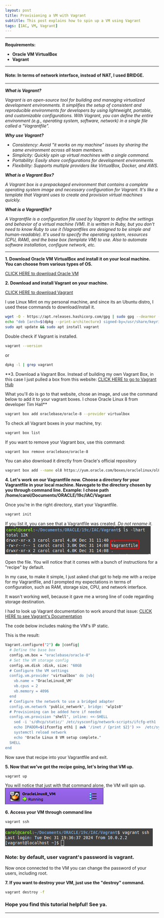 ```yaml
---
layout: post
title: Provisioning a VM with Vagrant
subtitle: This post explains how to spin up a VM using Vagrant
tags: [IAC, VM, Vagrant]
---
```


---

**Requirements:**
- **Oracle VM VirtualBox**
- **Vagrant** 

---

#### Note: In terms of network interface, instead of NAT, I used BRIDGE.

---

***What is Vagrant?***

*Vagrant is an open-source tool for building and managing virtualized development environments. It simplifies the setup of consistent and reproducible environments for developers by using lightweight, portable, and customizable configurations. With Vagrant, you can define the entire environment (e.g., operating system, software, network) in a single file called a "Vagrantfile".*

***Why use Vagrant?***

- *Consistency*: *Avoid "it works on my machine" issues by sharing the same environment across all team members.*
- *Simplicity: Quickly spin up virtual machines with a single command.*
- *Portability: Easily share configurations for development environments.*
- *Flexibility: Supports multiple providers like VirtualBox, Docker, and AWS.*

***What is a Vagrant Box?***

*A Vagrant box is a prepackaged environment that contains a complete operating system image and necessary configuration for Vagrant. It's like a template that Vagrant uses to create and provision virtual machines quickly.*

***What is a Vagrantfile?***

*A Vagrantfile is a configuration file used by Vagrant to define the settings and behavior of a virtual machine (VM). It is written in Ruby, but you don't need to know Ruby to use it (Vagrantfiles are designed to be simple and human-readable).
It's used to specify the operating system, resources (CPU, RAM), and the base box (template VM) to use. Also to automate software installation, configure network, etc.*

---

**1. Download Oracle VM VirtualBox and install it on your local machine. You can choose from various types of OS.**

[CLICK HERE to download Oracle VM](https://www.virtualbox.org/wiki/Downloads)

**2. Download and install Vagrant on your machine.**

[CLICK HERE to download Vagrant](https://developer.hashicorp.com/vagrant/install#linux)


I use Linux Mint on my personal machine, and since its an Ubuntu distro, I used these commands to download/install it.

~~~bash
wget -O - https://apt.releases.hashicorp.com/gpg | sudo gpg --dearmor -o /usr/share/keyrings/hashicorp-archive-keyring.gpg
echo "deb [arch=$(dpkg --print-architecture) signed-by=/usr/share/keyrings/hashicorp-archive-keyring.gpg] https://apt.releases.hashicorp.com $(lsb_release -cs) main" | sudo tee /etc/apt/sources.list.d/hashicorp.list
sudo apt update && sudo apt install vagrant
~~~

Double check if Vagrant is installed. 

```bash
vagrant --version
```
or

```bash
dpkg -l | grep vagrant
```

**3. Download a Vagrant Box. Instead of building my own Vagrant Box, in this case I just pulled a box from this website: 
[CLICK HERE to go to Vagrant Hub](https://portal.cloud.hashicorp.com/vagrant/discover) 

What you'll do is go to that website, chose an image, and use the command below to add it to your vagrant boxes. I chose Oracle Linux 8 from developer Tim Hall**
   
```bash
vagrant box add oraclebase/oracle-8 --provider virtualbox
```

To check all Vagrant boxes in your machine, try:

```bash
vagrant box list
```

If you want to remove your Vagrant box, use this command:

```bash
vagrant box remove oraclebase/oracle-8
```

You can also download it directly from Oracle's official repository

```bash
vagrant box add --name ol8 https://yum.oracle.com/boxes/oraclelinux/ol8/ol8.box
```

**4. Let's work on our Vagrantfile now. Choose a directory for your Vagrantfile in your local machine. Navegate to the directory chosen by you through command line. 
Example: I chose path /home/carol/Documents/ORACLE/19c/IAC/Vagrant**

Once you're in the right directory, start your Vagrantfile.

```bash
vagrant init
```

If you list it, you can see that a Vagrantfile was created. *Do not rename it.*
![](../assets/picture_1.png)

Open the file. You will notice that it comes with a bunch of instructions for a "recipe" by default. 

In my case,  to make it simple, I just asked chat gpt to help me with a recipe for my Vagrantfile, and I prompted my expectations in terms of configuration, such as RAM, storage size, CPU, and network interface. 

It wasn't working well, because it gave me a wrong line of code regarding storage destination. 

I had to look up Vagrant documentation to work around that issue:
[CLICK HERE to see Vagrant's Documentation](https://developer.hashicorp.com/vagrant/docs/disks/usage)

The code below includes making the VM's IP static.

This is the result:

```bash
Vagrant.configure("2") do |config|
  # Define the base box
  config.vm.box = "oraclebase/oracle-8"
  # Set the VM storage config
  config.vm.disk :disk, size: "60GB
  # Configure the VM settings
  config.vm.provider "virtualbox" do |vb|
    vb.name = "OracleLinux8_VM"
    vb.cpus = 2
    vb.memory = 4096
  end
  # Configure the network to use a bridged adapter
  config.vm.network "public_network", bridge: "wlp1s0" 
  # Provisioning can be added here if needed
  config.vm.provision "shell", inline: <<-SHELL
    sed -i 's/dhcp/static/' /etc/sysconfig/network-scripts/ifcfg-eth1
    echo IPADDR=$(ifconfig eth1 | awk '/inet / {print $2}') >>  /etc/sysconfig/network-scripts/ifcfg-eth1
    systemctl reload network
    echo "Oracle Linux 8 VM setup complete."
  SHELL
end
```

Now save that recipe into your Vagrantfile and exit. 

**5. Now that we've got the recipe going, let's bring that VM up.**

```bash
vagrant up
```

You will notice that just with that command alone, the VM will spin up.
![](../assets/picture_2.png)

**6. Access your VM through command line**

```bash
vagrant ssh
```
![](../assets/picture_3.png)

### Note: by default, user vagrant's password is vagrant. 

Now once connected to the VM you can change the password of your users, including root.

**7. If you want to destroy your VM, just use the "destroy" command.**

```bash
vagrant destroy -f
```

### Hope you find this tutorial helpful! See ya.

---
